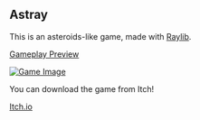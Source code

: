 ## Astray

This is an asteroids-like game, made with [Raylib](https://www.raylib.com/).

[Gameplay Preview](https://www.youtube.com/watch?v=B59VnyCnYKw)

[![Game Image](https://img.itch.zone/aW1hZ2UvMTcyMDkxMC8xMDI2MTM1OS5wbmc=/original/qxS5P4.png)](https://www.youtube.com/watch?v=B59VnyCnYKw)

You can download the game from Itch!

[Itch.io](https://mauvemau.itch.io/asteroids)

